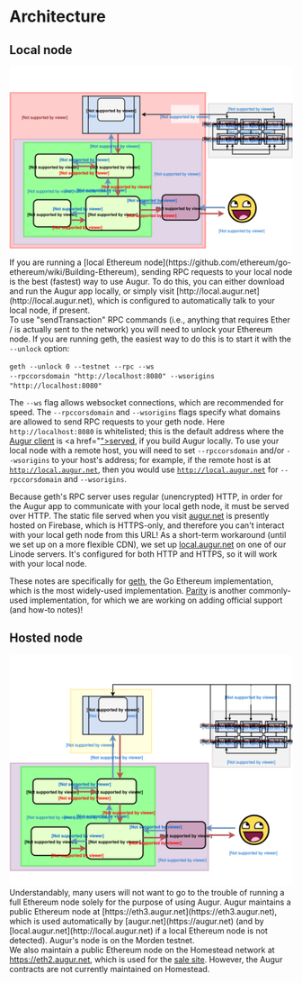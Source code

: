 Architecture
============

Local node
----------
<img src="images/architecture_local.svg" onerror="this.src='images/architecture_local.png'">
If you are running a [local Ethereum node](https://github.com/ethereum/go-ethereum/wiki/Building-Ethereum), sending RPC requests to your local node is the best (fastest) way to use Augur.  To do this, you can either download and run the Augur app locally, or simply visit [http://local.augur.net](http://local.augur.net), which is configured to automatically talk to your local node, if present.

<aside class="notice">To use "sendTransaction" RPC commands (i.e., anything that requires Ether / is actually sent to the network) you will need to unlock your Ethereum node.  If you are running geth, the easiest way to do this is to start it with the <code>--unlock</code> option:

<code class="block">geth --unlock 0 --testnet --rpc --ws --rpccorsdomain "http://localhost:8080" --wsorigins "http://localhost:8080"</code>

The <code>--ws</code> flag allows websocket connections, which are recommended for speed.  The <code>--rpccorsdomain</code> and <code>--wsorigins</code> flags specify what domains are allowed to send RPC requests to your geth node.  Here <code>http://localhost:8080</code> is whitelisted; this is the default address where the <a href="https://github.com/AugurProject/augur">Augur client</a> is <a href="<a href="https://github.com/AugurProject/augur-ui-webserver">">served</a>, if you build Augur locally.  To use your local node with a remote host, you will need to set <code>--rpccorsdomain</code> and/or <code>--wsorigins</code> to your host's address; for example, if the remote host is at <code>http://local.augur.net</code>, then you would use <code>http://local.augur.net</code> for <code>--rpccorsdomain</code> and <code>--wsorigins</code>.</aside>

Because geth's RPC server uses regular (unencrypted) HTTP, in order for the Augur app to communicate with your local geth node, it must be served over HTTP.  The static file served when you visit <a href="https://augur.net">augur.net</a> is presently hosted on Firebase, which is HTTPS-only, and therefore you can't interact with your local geth node from this URL!  As a short-term workaround (until we set up on a more flexible CDN), we set up <a href="http://local.augur.net">local.augur.net</a> on one of our Linode servers.  It's configured for both HTTP and HTTPS, so it will work with your local node.

<aside class="notice">These notes are specifically for <a href="https://github.com/ethereum/go-ethereum">geth</a>, the Go Ethereum implementation, which is the most widely-used implementation.  <a href="https://github.com/ethcore/parity">Parity</a> is another commonly-used implementation, for which we are working on adding official support (and how-to notes)!</aside>

Hosted node
-----------
<img src="images/architecture_hosted.svg" onerror="this.src='images/architecture_hosted.png'">
Understandably, many users will not want to go to the trouble of running a full Ethereum node solely for the purpose of using Augur.  Augur maintains a public Ethereum node at [https://eth3.augur.net](https://eth3.augur.net), which is used automatically by [augur.net](https://augur.net) (and by [local.augur.net](http://local.augur.net) if a local Ethereum node is not detected).  Augur's node is on the Morden testnet.

<aside class="notice">We also maintain a public Ethereum node on the Homestead network at <a href="https://eth2.augur.net">https://eth2.augur.net</a>, which is used for the <a href="https://sale.augur.net">sale site</a>.  However, the Augur contracts are not currently maintained on Homestead.</aside>
